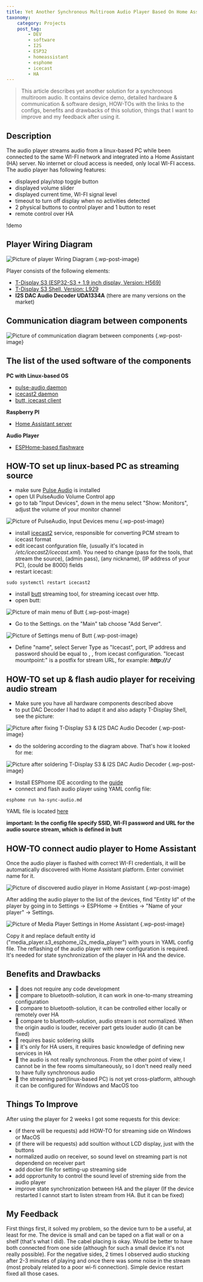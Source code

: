 ```yaml
---
title: Yet Another Synchronous Multiroom Audio Player Based On Home Assistant With GUI Control
taxonomy:
    category: Projects
    post_tag:
        - DEV
        - software
        - I2S
        - ESP32
        - homeassistant
        - esphome
        - icecast
        - HA
---
```


> This article describes yet another solution for a synchronous multiroom audio. It contains device demo, detailed hardware & communication & software design, HOW-TOs with the links to the configs, benefits and drawbacks of this solution, things that I want to improve and my feedback after using it.

## Description

The audio player streams audio from a linux-based PC while been connected to the same WI-FI network and integrated into a Home Assistant (HA) server. No internet or cloud access is needed, only local WI-FI access. The audio player has following features:

* displayed play/stop toggle button
* displayed volume slider
* displayed current time, WI-FI signal level
* timeout to turn off display when no activities detected
* 2 physical buttons to control player and 1 button to reset
* remote control over HA

!demo

## Player Wiring Diagram

![Picture of player Wiring Diagram](/_images/ha-sync-hw-connection.png "Wiring diagram of the synchronous multiroom audio player") {.wp-post-image}

Player consists of the following elements:
* [T-Display S3 (ESP32-S3 + 1.9 inch display, Version: H569)](https://lilygo.cc/en-pl/products/t-display-s3)
* [T-Display S3 Shell, Version: L929](https://lilygo.cc/en-pl/products/t-display-s3-shell)
* **I2S DAC Audio Decoder UDA1334A** (there are many versions on the market)

## Communication diagram between components

![Picture of communication diagram between components](/_images/ha-sync-communication.png "Communication Diagram of all components in the project") {.wp-post-image}

## The list of the used software of the components

__PC with Linux-based OS__
* [pulse-audio daemon](https://www.freedesktop.org/wiki/Software/PulseAudio/)
* [icecast2 daemon](https://icecast.org/)
* [butt, icecast client](https://danielnoethen.de/butt/)

__Raspberry PI__
* [Home Assistant server](https://www.home-assistant.io/)

__Audio Player__
* [ESPHome-based flashware](https://esphome.io/)

## HOW-TO set up linux-based PC as streaming source

* make sure [Pulse Audio](https://www.freedesktop.org/wiki/Software/PulseAudio/Download/) is installed
* open UI PulseAudio Volume Control app
* go to tab "Input Devices", down in the menu select "Show: Monitors", adjust the volume of your monitor channel

![Picture of PulseAudio, Input Devices menu](/_images/ha-sync-pulse-audio.png "PulseAudio, Input Devices menu") {.wp-post-image}

* install [icecast2](https://icecast.org/download/) service, responsible for converting PCM stream to icecast format
* edit icecast confguration file, (usually it's located in */etc/icecast2/icecast.xml*). You need to change <source-password> (pass for the tools, that stream the source), <admin-password> (admin pass), <admin-user> (any nickname), <hostname> (IP address of your PC), <port> (could be 8000) fields
* restart icecast:
```
sudo systemctl restart icecast2
```
* install [butt](https://danielnoethen.de/butt/) streaming tool, for streaming icecast over http.
* open butt:

![Picture of main menu of Butt](/_images/ha-sync-butt-main-menu.png "Main menu of Butt") {.wp-post-image}

- Go to the Settings. on the "Main" tab choose "Add Server".

![Picture of Settings menu of Butt](/_images/ha-sync-butt-edit-menu.png "Settings menu of Butt") {.wp-post-image}

- Define "name", select Server Type as "Icecast", port, IP address and password should be equal to <port>,  <hostname>, <source-password> from icecast configuration. "Icecast mountpoint:"  is a postfix for stream URL, for example: ***http://<hostname>:<port>/<postfix>***

## HOW-TO set up & flash audio player for receiving audio stream

- Make sure you have all hardware components described above
- to put DAC Decoder I had to adapt it and also adapty T-Display Shell, see the picture:

![Picture after fixing T-Display S3 & I2S DAC Audio Decoder](/_images/ha-sync-hw-fixes.jpg "After fixing T-Display S3 & I2S DAC Audio Decoder") {.wp-post-image}

- do the soldering according to the diagram above. That's how it looked for me:

![Picture after soldering T-Display S3 & I2S DAC Audio Decoder](/_images/ha-sync-soldering.jpg "After soldering T-Display S3 & I2S DAC Audio Decoder") {.wp-post-image}

- Install ESPhome IDE according to the [guide](https://esphome.io/guides/getting_started_hassio)
- connect and flash audio player using YAML config file:
```
esphome run ha-sync-audio.md
```
YAML file is located [here](https://github.com/bespsm/ha-configs/blob/main/ha-audio-sync/ha-audio-sync-config.yaml)

**important: In the config file specify SSID, WI-FI password and URL for the audio source stream, which is defined in butt**

## HOW-TO connect audio player to Home Assistant

Once the audio player is flashed with correct WI-FI credentials, it will be automatically discovered with Home Assistant platform. Enter conviniet name for it.

![Picture of discovered audio player in Home Assistant](/_images/ha-sync-ha-discovery-esphome.png "Discovered audio player in Home Assistant") {.wp-post-image} 

After adding the audio player to the list of the devices, find "Entity Id" of the player by going in to Settings -> ESPHome -> Entities -> "Name of your player" -> Settings.

![Picture of Media Player Settings in Home Assistant](/_images/ha-sync-ha-entity-id.png "Media Player Settings in Home Assistant") {.wp-post-image} 

Copy it and replace default entity id ("media_player.s3_esphome_i2s_media_player") with yours in YAML config file. The reflashing of the audio player with new configuration is required. It's needed for state synchronization of the player in HA and the device.

## Benefits and Drawbacks

* 🙂 does not require any code development
* 🙂 compare to bluetooth-solution, it can work in one-to-many streaming configuration
* 🙂 compare to bluetooth-solution, it can be controlled either locally or remotely over HA
* 🙁 compare to bluetooth-solution, audio stream is not normalized. When the origin audio is louder, receiver part gets louder audio (it can be fixed)
* 🙁 requires basic soldering skills
* 🙁 it's only for HA users, it requires basic knowledge of defining new services in HA
* 🙁 the audio is not really synchronous. From the other point of view, I cannot be in the few rooms simultaneously, so I don't need really need to have fully synchronous audio
* 🙁 the streaming part(linux-based PC) is not yet cross-platform, although it can be configured for Windows and MacOS too

## Things To Improve

After using the player for 2 weeks I got some requests for this device:
- (if there will be requests) add HOW-TO for streaming side on Windows or MacOS
- (if there will be requests) add soultion without LCD display, just with the buttons
- normalized audio on receiver, so sound level on streaming part is not dependend on receiver part
- add docker file for setting-up streaming side
- add opprortunity to control the sound level of streming side from the audio player
- improve state synchronization between HA and the player (If the device restarted I cannot start to listen stream from HA. But it can be fixed)

## My Feedback

First things first, it solved my problem, so the device turn to be a useful, at least for me. The device is small and can be taped on a flat wall or on a shelf (that's what I did). The cabel placing is okay. Would be better to have both connected from one side (although for such a small device it's not really possible).
For the negative sides, 2 times I observed audio stucking after 2-3 minutes of playing and once there was some noise in the stream (most probaly related to a poor wi-fi connection). Simple device restart fixed all those cases.

